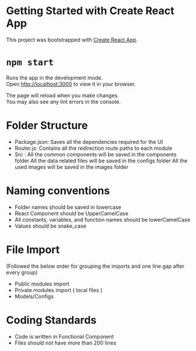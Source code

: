 # Getting Started with Create React App

This project was bootstrapped with [Create React App](https://github.com/facebook/create-react-app).

# `npm start`

Runs the app in the development mode.\
Open [http://localhost:3000](http://localhost:3000) to view it in your browser.

The page will reload when you make changes.\
You may also see any lint errors in the console.

# Folder Structure

- Package.json: Saves all the dependencies required for the UI
- Router.js: Contains all the redirection route paths to each module
- Src :
  All the common components will be saved in the components folder
  All the data related files will be saved in the configs folder
  All the used images will be saved in the images folder

# Naming conventions

- Folder names should be saved in lowercase
- React Component should be UpperCamelCase
- All constants, variables, and function names should be lowerCamelCase
- Values should be snake_case

# File Import

(Followed the below order for grouping the imports and one line gap after every group)

- Public modules import
- Private modules import ( local files )
- Models/Configs

# Coding Standards

- Code is written in Functional Component
- Files should not have more than 200 lines
